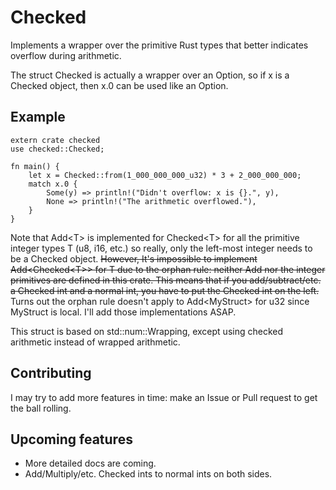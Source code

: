 # Checked
Implements a wrapper over the primitive Rust types that better indicates overflow during arithmetic.

The struct Checked is actually a wrapper over an Option, so if x is a Checked object, then x.0 can be used like an Option.

## Example

```
extern crate checked
use checked::Checked;

fn main() {
    let x = Checked::from(1_000_000_000_u32) * 3 + 2_000_000_000;
    match x.0 {
        Some(y) => println!("Didn't overflow: x is {}.", y),
        None => println!("The arithmetic overflowed."),
    }
}
```

Note that Add\<T\> is implemented for Checked\<T\> for all the primitive integer types T (u8, i16, etc.) so really, only the left-most integer needs to be a Checked object. ~~However, It's impossible to implement Add\<Checked\<T\>\> for T due to the orphan rule: neither Add nor the integer primitives are defined in this crate. This means that if you add/subtract/etc. a Checked int and a normal int, you have to put the Checked int on the left.~~ Turns out the orphan rule doesn't apply to Add\<MyStruct\> for u32 since MyStruct is local. I'll add those implementations ASAP.

This struct is based on std::num::Wrapping, except using checked arithmetic instead of wrapped arithmetic.

## Contributing
I may try to add more features in time: make an Issue or Pull request to get the ball rolling.

## Upcoming features
* More detailed docs are coming.
* Add/Multiply/etc. Checked ints to normal ints on both sides.
